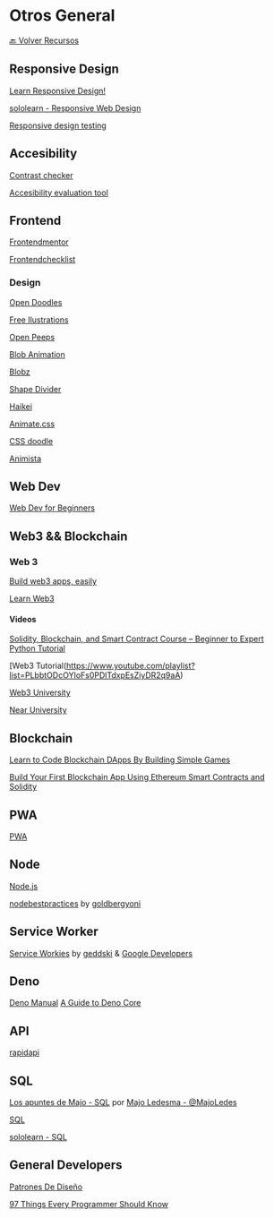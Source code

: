 # Otros General

[🔙 Volver Recursos](https://github.com/vanessamarely/recursos-frontend/)


## Responsive Design

[Learn Responsive Design!](https://web.dev/learn/design/intro/)

[sololearn - Responsive Web Design](https://www.sololearn.com/learning/1162)

[Responsive design testing](https://www.browserstack.com/responsive)

## Accesibility

[Contrast checker](https://webaim.org/resources/contrastchecker/)

[Accesibility evaluation tool](https://wave.webaim.org/)

## Frontend

[Frontendmentor](https://www.frontendmentor.io/)

[Frontendchecklist](https://frontendchecklist.io/)

### Design

[Open Doodles](https://www.opendoodles.com/)

[Free Ilustrations](https://undraw.co/illustrations)

[Open Peeps](https://www.openpeeps.com/)

[Blob Animation](https://blobanimation.com/)

[Blobz](https://toruskit.com/tools/blobz/#)

[Shape Divider](https://www.shapedivider.app/)

[Haikei](https://app.haikei.app/)

[Animate.css](https://animate.style/)

[CSS doodle](https://css-doodle.com/)

[Animista](https://animista.net/)


## Web Dev

[Web Dev for Beginners](https://github.com/microsoft/Web-Dev-For-Beginners)


## Web3 && Blockchain

### Web 3

[Build web3 apps, easily](https://thirdweb.com/)

[Learn Web3](https://www.learnweb3.io/)


#### Videos

[Solidity, Blockchain, and Smart Contract Course – Beginner to Expert Python Tutorial](https://www.youtube.com/watch?v=M576WGiDBdQ)

[Web3 Tutorial(https://www.youtube.com/playlist?list=PLbbtODcOYIoFs0PDlTdxpEsZiyDR2q9aA)

[Web3 University](https://www.web3.university/tracks/create-a-smart-contract)

[Near University](https://www.near.university/)


## Blockchain

[Learn to Code Blockchain DApps By Building Simple Games](https://cryptozombies.io/)

[Build Your First Blockchain App Using Ethereum Smart Contracts and Solidity](https://www.youtube.com/watch?v=coQ5dg8wM2o)

## PWA

[PWA](https://web.dev/learn/pwa/)


## Node

[Node.js](https://nodeschool.io/)

[nodebestpractices](https://github.com/goldbergyoni/nodebestpractices) by [goldbergyoni](https://github.com/goldbergyoni)


## Service Worker

[Service Workies](https://serviceworkies.com/) by [geddski](https://mastery.games/) &  [Google Developers](https://web.dev/)


## Deno

[Deno Manual](https://deno.land/manual/introduction)
[A Guide to Deno Core](https://denolib.gitbook.io/guide/)


## API

[rapidapi](https://rapidapi.com/learn)


## SQL


[Los apuntes de Majo - SQL](https://drive.google.com/file/d/1SwcIcPijg0jSjLMAc86gDZV_iDmrKUih/view?usp=sharing) por [Majo Ledesma - @MajoLedes](https://twitter.com/MajoLedes) 

[SQL](https://sqlbolt.com/)

[sololearn - SQL](https://www.sololearn.com/learning/1060)


## General Developers
[Patrones De Diseño](https://refactoring.guru/es/design-patterns)

[97 Things Every Programmer Should Know](https://97-things-every-x-should-know.gitbooks.io/97-things-every-programmer-should-know/content/en/)



